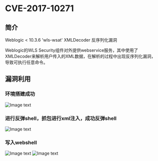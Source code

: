 # CVE-2017-10271
## 简介
Weblogic < 10.3.6 'wls-wsat' XMLDecoder 反序列化漏洞

Weblogic的WLS Security组件对外提供webservice服务，其中使用了XMLDecoder来解析用户传入的XML数据，在解析的过程中出现反序列化漏洞，导致可执行任意命令。
## 漏洞利用
### 环境搭建成功
![Image text](https://github.com/yu-lc/EXP/blob/master/weblogic/CVE-2017-10271/img/1.png)
### 进行反弹shell，抓包进行xml注入，成功反弹shell
![Image text](https://github.com/yu-lc/EXP/blob/master/weblogic/CVE-2017-10271/img/2.png)
### 写入webshell
![Image text](https://github.com/yu-lc/EXP/blob/master/weblogic/CVE-2017-10271/img/3.png)
![Image text](https://github.com/yu-lc/EXP/blob/master/weblogic/CVE-2017-10271/img/4.png)
